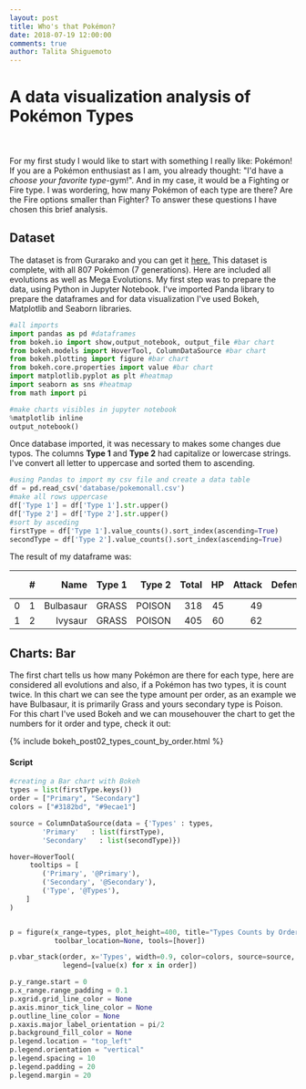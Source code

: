 ```yaml
---
layout: post
title: Who's that Pokémon?
date: 2018-07-19 12:00:00
comments: true
author: Talita Shiguemoto
---
```


# A data visualization analysis of Pokémon Types

<br/><br/>
For my first study I would like to start with something I really like: Pokémon!
If you are a Pokémon enthusiast as I am, you already thought: "I'd have a *choose your favorite type*-gym!". And in my case, it would be a Fighting or Fire type.
I was wordering, how many Pokémon of each type are there? Are the Fire options smaller than Fighter?
To answer these questions I have chosen this brief analysis. 

## Dataset

The dataset is from Gurarako and you can get it [here.](https://www.kaggle.com/gurarako/basic-pandas-pokemon-dataset-part-1/data)
This dataset is complete, with all 807 Pokémon (7 generations). Here are included all evolutions as well as Mega Evolutions.
My first step was to prepare the data, using Python in Jupyter Notebook. I've imported Panda library to prepare the dataframes and for data visualization I've used Bokeh, Matplotlib and Seaborn libraries.

```python
#all imports
import pandas as pd #dataframes
from bokeh.io import show,output_notebook, output_file #bar chart
from bokeh.models import HoverTool, ColumnDataSource #bar chart
from bokeh.plotting import figure #bar chart
from bokeh.core.properties import value #bar chart
import matplotlib.pyplot as plt #heatmap
import seaborn as sns #heatmap
from math import pi

#make charts visibles in jupyter notebook
%matplotlib inline 
output_notebook() 

```

Once database imported, it was necessary to makes some changes due typos. The columns **Type 1** and **Type 2** had capitalize or lowercase strings. I've convert all letter to uppercase and sorted them to ascending.


```python
#using Pandas to import my csv file and create a data table
df = pd.read_csv('database/pokemonall.csv')
#make all rows uppercase
df['Type 1'] = df['Type 1'].str.upper()
df['Type 2'] = df['Type 2'].str.upper()
#sort by asceding
firstType = df['Type 1'].value_counts().sort_index(ascending=True)
secondType = df['Type 2'].value_counts().sort_index(ascending=True)
```

The result of my dataframe was:


|   | # |      Name| Type 1| Type 2| Total| HP| Attack| Defense| Sp. Atk| Sp. Def| Speed| Generation| Legendary|
|--:|--:|---------:|------:|------:|-----:| -:|------:|-------:|-------:|-------:|-----:|----------:|---------:|
| 0 | 1 | Bulbasaur|  GRASS| POISON|   318| 45|     49|      49|      65|      65|    45|          1|     False|
| 1 | 2 |   Ivysaur|  GRASS| POISON|   405| 60|     62|      63|      80|      80|    80|          1|     False|




## Charts: Bar

The first chart tells us how many Pokémon are there for each type, here are considered all evolutions and also, if a Pokémon has two types, it is count twice. In this chart we can see the type amount per order, as an example we have Bulbasaur, it is primarily Grass and yours secondary type is Poison. For this chart I've used Bokeh and we can mousehouver the chart to get the numbers for it order and type, check it out:



{% include bokeh_post02_types_count_by_order.html %}


#### Script

```python
#creating a Bar chart with Bokeh
types = list(firstType.keys())
order = ["Primary", "Secondary"]
colors = ["#3182bd", "#9ecae1"]

source = ColumnDataSource(data = {'Types' : types,
        'Primary'   : list(firstType),
        'Secondary'   : list(secondType)})

hover=HoverTool(
     tooltips = [
        ('Primary', '@Primary'),
        ('Secondary', '@Secondary'),
        ('Type', '@Types'),
    ]
)


p = figure(x_range=types, plot_height=400, title="Types Counts by Order",
           toolbar_location=None, tools=[hover])

p.vbar_stack(order, x='Types', width=0.9, color=colors, source=source,
             legend=[value(x) for x in order])

p.y_range.start = 0
p.x_range.range_padding = 0.1
p.xgrid.grid_line_color = None
p.axis.minor_tick_line_color = None
p.outline_line_color = None
p.xaxis.major_label_orientation = pi/2
p.background_fill_color = None
p.legend.location = "top_left"
p.legend.orientation = "vertical"
p.legend.spacing = 10
p.legend.padding = 20
p.legend.margin = 20

```